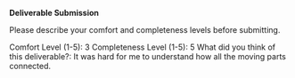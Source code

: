 **Deliverable Submission**

Please describe your comfort and completeness levels before submitting.

Comfort Level (1-5): 
3
Completeness Level (1-5):
5
What did you think of this deliverable?:
It was hard for me to understand how all the moving parts connected.